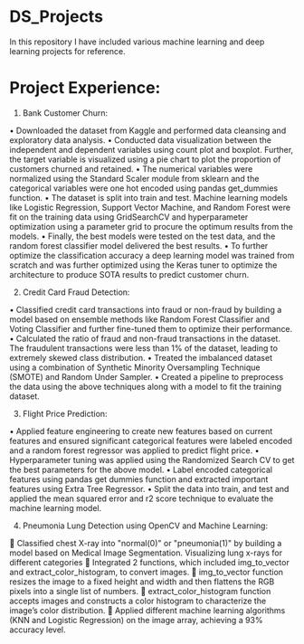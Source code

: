 # DS_Projects
In this repository I have included various machine learning and deep learning projects for reference.

# Project Experience:

1) Bank Customer Churn:

•	Downloaded the dataset from Kaggle and performed data cleansing and exploratory data analysis.
•	Conducted data visualization between the independent and dependent variables using count plot and boxplot. Further, the target variable is visualized using a pie chart
  to plot the proportion of customers churned and retained.
•	The numerical variables were normalized using the Standard Scaler module from sklearn and the categorical variables were one hot encoded using pandas get_dummies function. 
•	The dataset is split into train and test. Machine learning models like Logistic Regression, Support Vector Machine, and Random Forest were fit on the training data 
  using GridSearchCV and hyperparameter optimization using a parameter grid to procure the optimum results from the models.
•	Finally, the best models were tested on the test data, and the random forest classifier model delivered the best results.
•	To further optimize the classification accuracy a deep learning model was trained from scratch and was further optimized using the Keras tuner to optimize the 
  architecture to produce SOTA results to predict customer churn.

2) Credit Card Fraud Detection:

•	Classified credit card transactions into fraud or non-fraud by building a model based on ensemble methods like Random Forest Classifier and Voting Classifier and 
  further fine-tuned them to optimize their performance.
•	Calculated the ratio of fraud and non-fraud transactions in the dataset. The fraudulent transactions were less than 1% of the dataset, leading to extremely skewed 
  class distribution.
•	Treated the imbalanced dataset using a combination of Synthetic Minority Oversampling Technique (SMOTE) and Random Under Sampler.
•	Created a pipeline to preprocess the data using the above techniques along with a model to fit the training dataset.  

3) Flight Price Prediction:

•	Applied feature engineering to create new features based on current features and ensured significant categorical features were labeled encoded and a random forest
  regressor was applied to predict flight price.
•	 Hyperparameter tuning was applied using the Randomized Search CV to get the best parameters for the above model.
•	Label encoded categorical features using pandas get dummies function and extracted important features using Extra Tree Regressor.
•	Split the data into train, and test and applied the mean squared error and r2 score technique to evaluate the machine learning model. 

4) Pneumonia Lung Detection using OpenCV and Machine Learning:

 Classified chest X-ray into "normal(0)" or "pneumonia(1)" by building a model based on Medical Image Segmentation. Visualizing lung x-rays for different categories
 Integrated 2 functions, which included img_to_vector and extract_color_histogram, to convert images.
 img_to_vector function resizes the image to a fixed height and width and then flattens the RGB pixels into a single list of numbers.
 extract_color_histogram function accepts images and constructs a color histogram to characterize the image’s color distribution.
 Applied different machine learning algorithms (KNN and Logistic Regression) on the image array, achieving a 93% accuracy level.




